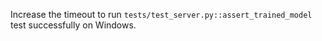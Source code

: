 Increase the timeout to run `tests/test_server.py::assert_trained_model` test successfully on Windows. 